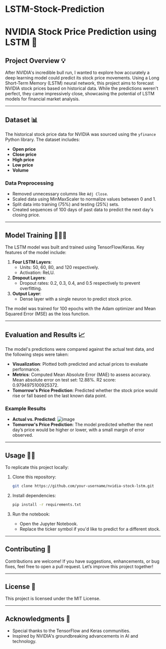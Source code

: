 # LSTM-Stock-Prediction
# NVIDIA Stock Price Prediction using LSTM 💸

## Project Overview 💡
After NVIDIA's incredible bull run, I wanted to explore how accurately a deep learning model could predict its stock price movements. Using a Long Short-Term Memory (LSTM) neural network, this project aims to forecast NVIDIA stock prices based on historical data. While the predictions weren't perfect, they came impressively close, showcasing the potential of LSTM models for financial market analysis.

---

## Dataset 📊
The historical stock price data for NVIDIA was sourced using the `yfinance` Python library. The dataset includes:
- **Open price**
- **Close price**
- **High price**
- **Low price**
- **Volume**

### Data Preprocessing
- Removed unnecessary columns like `Adj Close`.
- Scaled data using MinMaxScaler to normalize values between 0 and 1.
- Split data into training (75%) and testing (25%) sets.
- Created sequences of 100 days of past data to predict the next day's closing price.

---

## Model Training 🧑🏻‍💻
The LSTM model was built and trained using TensorFlow/Keras. Key features of the model include:
1. **Four LSTM Layers**:
   - Units: 50, 60, 80, and 120 respectively.
   - Activation: ReLU.
2. **Dropout Layers**:
   - Dropout rates: 0.2, 0.3, 0.4, and 0.5 respectively to prevent overfitting.
3. **Output Layer**:
   - Dense layer with a single neuron to predict stock price.

The model was trained for 100 epochs with the Adam optimizer and Mean Squared Error (MSE) as the loss function.

---

## Evaluation and Results 📈
The model's predictions were compared against the actual test data, and the following steps were taken:
- **Visualization**: Plotted both predicted and actual prices to evaluate performance.
- **Metrics**: Computed Mean Absolute Error (MAE) to assess accuracy. Mean absolute error on test set: 12.88%. R2 score: 0.9794975100925372.
- **Tomorrow's Price Prediction**: Predicted whether the stock price would rise or fall based on the last known data point.

### Example Results
- **Actual vs. Predicted**:
  ![image](https://github.com/user-attachments/assets/475dc736-821f-4ebf-ac61-988ce962ee75)
- **Tomorrow's Price Prediction**:
  The model predicted whether the next day’s price would be higher or lower, with a small margin of error observed.

---

## Usage 💪🏻
To replicate this project locally:

1. Clone this repository:
   ```bash
   git clone https://github.com/your-username/nvidia-stock-lstm.git
   ```

2. Install dependencies:
   ```bash
   pip install -r requirements.txt
   ```

3. Run the notebook:
   - Open the Jupyter Notebook.
   - Replace the ticker symbol if you'd like to predict for a different stock.

---

## Contributing 🤝
Contributions are welcome! If you have suggestions, enhancements, or bug fixes, feel free to open a pull request. Let’s improve this project together!

---

## License 🔐
This project is licensed under the MIT License.

---

## Acknowledgments 🙌
- Special thanks to the TensorFlow and Keras communities.
- Inspired by NVIDIA's groundbreaking advancements in AI and technology.

